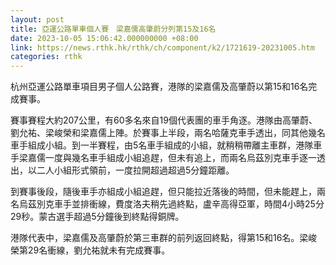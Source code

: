 ```yaml
---
layout: post
title: 亞運公路單車個人賽　梁嘉儒高肇蔚分列第15及16名
date: 2023-10-05 15:06:42.000000000 +08:00
link: https://news.rthk.hk/rthk/ch/component/k2/1721619-20231005.htm
categories: rthk
---
```


杭州亞運公路單車項目男子個人公路賽，港隊的梁嘉儒及高肇蔚以第15和16名完成賽事。

賽事賽程大約207公里，有60多名來自19個代表團的車手角逐。港隊由高肇蔚、劉允祐、梁峻榮和梁嘉儒上陣。於賽事上半段，兩名哈薩克車手透出，同其他幾名車手組成小組。到一半賽程，由5名車手組成的小組，就稍稍帶離主車群，港隊車手梁嘉儒一度與幾名車手組成小組追趕，但未有追上，而兩名烏茲別克車手逐一透出，以二人小組形式領前，一度拉開超過超過5分鐘距離。

到賽事後段，隨後車手亦組成小組追趕，但只能拉近落後的時間，但未能趕上，兩名烏茲別克車手並排衝線，費度洛夫稍先過終點，盧辛高得亞軍，時間4小時25分29秒。蒙古選手超過5分鐘後到終點得銅牌。

港隊代表中，梁嘉儒及高肇蔚於第三車群的前列返回終點，得第15和16名。梁峻榮第29名衝線，劉允祐就未有完成賽事。
